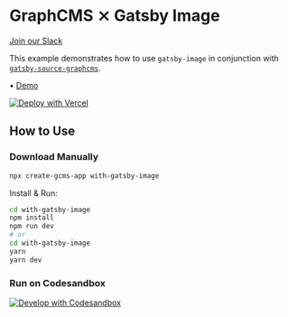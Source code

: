 # GraphCMS ⨯ Gatsby Image

[Join our Slack](https://slack.graphcms.com)

This example demonstrates how to use `gatsby-image` in conjunction with [`gatsby-source-graphcms`](https://github.com/GraphCMS/gatsby-source-graphcms).

• [Demo](https://graphcms-with-gatsby-image.vercel.app)

[![Deploy with Vercel](https://vercel.com/button)](https://vercel.com/import/project?template=https://github.com/GraphCMS/graphcms-examples/tree/master/with-gatsby-image)

## How to Use

### Download Manually

```bash
npx create-gcms-app with-gatsby-image
```

Install & Run:

```bash
cd with-gatsby-image
npm install
npm run dev
# or
cd with-gatsby-image
yarn
yarn dev
```

### Run on Codesandbox

[![Develop with Codesandbox](https://codesandbox.io/static/img/play-codesandbox.svg)](https://codesandbox.io/s/github/GraphCMS/graphcms-examples/tree/master/with-gatsby-image)
